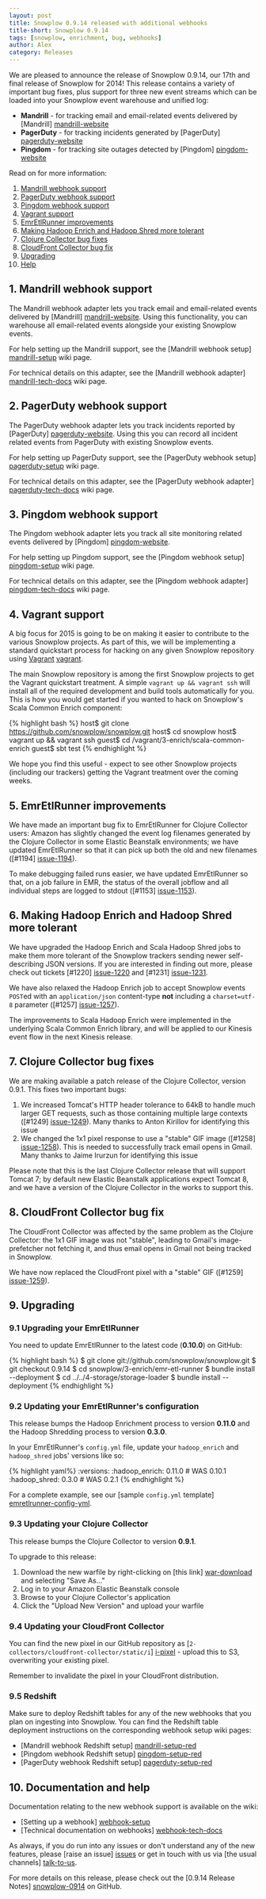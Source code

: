 ```yaml
---
layout: post
title: Snowplow 0.9.14 released with additional webhooks
title-short: Snowplow 0.9.14
tags: [snowplow, enrichment, bug, webhooks]
author: Alex
category: Releases
---
```


We are pleased to announce the release of Snowplow 0.9.14, our 17th and final release of Snowplow for 2014! This release contains a variety of important bug fixes, plus support for three new event streams which can be loaded into your Snowplow event warehouse and unified log:

- **Mandrill** - for tracking email and email-related events delivered by [Mandrill] [mandrill-website]
- **PagerDuty** - for tracking incidents generated by [PagerDuty] [pagerduty-website]
- **Pingdom** - for tracking site outages detected by [Pingdom] [pingdom-website]

Read on for more information:

1. [Mandrill webhook support](/blog/2014/12/31/snowplow-0.9.14-released-with-additional-webhooks/#mandrill)
2. [PagerDuty webhook support](/blog/2014/12/31/snowplow-0.9.14-released-with-additional-webhooks/#pagerduty)
3. [Pingdom webhook support](/blog/2014/12/31/snowplow-0.9.14-released-with-additional-webhooks/#pingdom)
4. [Vagrant support](/blog/2014/12/31/snowplow-0.9.14-released-with-additional-webhooks/#vagrant)
5. [EmrEtlRunner improvements](/blog/2014/12/31/snowplow-0.9.14-released-with-additional-webhooks/#emr-etl-runner)
6. [Making Hadoop Enrich and Hadoop Shred more tolerant](/blog/2014/12/31/snowplow-0.9.14-released-with-additional-webhooks/#hadoop-jobs)
7. [Clojure Collector bug fixes](/blog/2014/12/31/snowplow-0.9.14-released-with-additional-webhooks/#clojure)
8. [CloudFront Collector bug fix](/blog/2014/12/31/snowplow-0.9.14-released-with-additional-webhooks/#cloudfront)
9. [Upgrading](/blog/2014/12/31/snowplow-0.9.14-released-with-additional-webhooks/#upgrading)
10. [Help](/blog/2014/12/31/snowplow-0.9.14-released-with-additional-webhooks/#help)

<!--more-->

<h2><a name="mandrill">1. Mandrill webhook support</a></h2>

The Mandrill webhook adapter lets you track email and email-related events delivered by [Mandrill] [mandrill-website]. Using this functionality, you can warehouse all email-related events alongside your existing Snowplow events.

For help setting up the Mandrill support, see the [Mandrill webhook setup] [mandrill-setup] wiki page.

For technical details on this adapter, see the [Mandrill webhook adapter] [mandrill-tech-docs] wiki page.

<h2><a name="pagerduty">2. PagerDuty webhook support</a></h2>

The PagerDuty webhook adapter lets you track incidents reported by [PagerDuty] [pagerduty-website]. Using this you can record all incident related events from PagerDuty with existing Snowplow events.

For help setting up PagerDuty support, see the [PagerDuty webhook setup] [pagerduty-setup] wiki page.

For technical details on this adapter, see the [PagerDuty webhook adapter] [pagerduty-tech-docs] wiki page.

<h2><a name="pingdom">3. Pingdom webhook support</a></h2>

The Pingdom webhook adapter lets you track all site monitoring related events delivered by [Pingdom] [pingdom-website].

For help setting up Pingdom support, see the [Pingdom webhook setup] [pingdom-setup] wiki page.

For technical details on this adapter, see the [Pingdom webhook adapter] [pingdom-tech-docs] wiki page.

<h2><a name="help">4. Vagrant support</a></h2>

A big focus for 2015 is going to be on making it easier to contribute to the various Snowplow projects. As part of this, we will be implementing a standard quickstart process for hacking on any given Snowplow repository using [Vagrant] [vagrant].

The main Snowplow repository is among the first Snowplow projects to get the Vagrant quickstart treatment. A simple `vagrant up && vagrant ssh` will install all of the required development and build tools automatically for you. This is how you would get started if you wanted to hack on Snowplow's Scala Common Enrich component:

{% highlight bash %}
 host$ git clone https://github.com/snowplow/snowplow.git
 host$ cd snowplow
 host$ vagrant up && vagrant ssh
guest$ cd /vagrant/3-enrich/scala-common-enrich
guest$ sbt test
{% endhighlight %}

We hope you find this useful - expect to see other Snowplow projects (including our trackers) getting the Vagrant treatment over the coming weeks.

<h2><a name="emr-etl-runner">5. EmrEtlRunner improvements</a></h2>

We have made an important bug fix to EmrEtlRunner for Clojure Collector users: Amazon has slightly changed the event log filenames generated by the Clojure Collector in some Elastic Beanstalk environments; we have updated EmrEtlRunner so that it can pick up both the old and new filenames ([#1194] [issue-1194]).

To make debugging failed runs easier, we have updated EmrEtlRunner so that, on a job failure in EMR, the status of the overall jobflow and all individual steps are logged to stdout ([#1153] [issue-1153]).

<h2><a name="hadoop-jobs">6. Making Hadoop Enrich and Hadoop Shred more tolerant</a></h2>

We have upgraded the Hadoop Enrich and Scala Hadoop Shred jobs to make them more tolerant of the Snowplow trackers sending newer self-describing JSON versions. If you are interested in finding out more, please check out tickets [#1220] [issue-1220] and [#1231] [issue-1231].

We have also relaxed the Hadoop Enrich job to accept Snowplow events `POST`ed with an `application/json` content-type **not** including a `charset=utf-8` parameter ([#1257] [issue-1257]).

The improvements to Scala Hadoop Enrich were implemented in the underlying Scala Common Enrich library, and will be applied to our Kinesis event flow in the next Kinesis release.

<h2><a name="clojure">7. Clojure Collector bug fixes</a></h2>

We are making available a patch release of the Clojure Collector, version 0.9.1. This fixes two important bugs:

1. We increased Tomcat's HTTP header tolerance to 64kB to handle much larger GET requests, such as those containing multiple large contexts ([#1249] [issue-1249]). Many thanks to Anton Kirillov for identifying this issue
2. We changed the 1x1 pixel response to use a "stable" GIF image ([#1258] [issue-1258]). This is needed to successfully track email opens in Gmail. Many thanks to Jaime Irurzun for identifying this issue

Please note that this is the last Clojure Collector release that will support Tomcat 7; by default new Elastic Beanstalk applications expect Tomcat 8, and we have a version of the Clojure Collector in the works to support this.

<h2><a name="cloudfront">8. CloudFront Collector bug fix</a></h2>

The CloudFront Collector was affected by the same problem as the Clojure Collector: the 1x1 GIF image was not "stable", leading to Gmail's image-prefetcher not fetching it, and thus email opens in Gmail not being tracked in Snowplow.

We have now replaced the CloudFront pixel with a "stable" GIF ([#1259] [issue-1259]).

<h2><a name="upgrading">9. Upgrading</a></h2>

<div class="html">
<h3><a name="upgrading-emretlrunner">9.1 Upgrading your EmrEtlRunner</a></h3>
</div>

You need to update EmrEtlRunner to the latest code (**0.10.0**) on GitHub:

{% highlight bash %}
$ git clone git://github.com/snowplow/snowplow.git
$ git checkout 0.9.14
$ cd snowplow/3-enrich/emr-etl-runner
$ bundle install --deployment
$ cd ../../4-storage/storage-loader
$ bundle install --deployment
{% endhighlight %}

<div class="html">
<h3><a name="configuring-emretlrunner">9.2 Updating your EmrEtlRunner's configuration</a></h3>
</div>

This release bumps the Hadoop Enrichment process to version **0.11.0** and the Hadoop Shredding process to version **0.3.0**.

In your EmrEtlRunner's `config.yml` file, update your `hadoop_enrich` and `hadoop_shred` jobs' versions like so:

{% highlight yaml%}
  :versions:
    :hadoop_enrich: 0.11.0 # WAS 0.10.1
    :hadoop_shred: 0.3.0 # WAS 0.2.1
{% endhighlight %}

For a complete example, see our [sample `config.yml` template] [emretlrunner-config-yml].

<div class="html">
<h3><a name="upgrading-clojure">9.3 Updating your Clojure Collector</a></h3>
</div>

This release bumps the Clojure Collector to version **0.9.1**.

To upgrade to this release:

1. Download the new warfile by right-clicking on [this link] [war-download] and selecting "Save As..."
2. Log in to your Amazon Elastic Beanstalk console
3. Browse to your Clojure Collector's application
4. Click the "Upload New Version" and upload your warfile

<div class="html">
<h3><a name="upgrading-cloudfront">9.4 Updating your CloudFront Collector</a></h3>
</div>

You can find the new pixel in our GitHub repository as [`2-collectors/cloudfront-collector/static/i`] [i-pixel] - upload this to S3, overwriting your existing pixel.

Remember to invalidate the pixel in your CloudFront distribution.

<div class="html">
<h3><a name="upgrading-change-form">9.5 Redshift</a></h3>
</div>

Make sure to deploy Redshift tables for any of the new webhooks that you plan on ingesting into Snowplow. You can find the Redshift table deployment instructions on the corresponding webhook setup wiki pages:

* [Mandrill webhook Redshift setup] [mandrill-setup-red]
* [Pingdom webhook Redshift setup] [pingdom-setup-red]
* [PagerDuty webhook Redshift setup] [pagerduty-setup-red]

<h2><a name="help">10. Documentation and help</a></h2>

Documentation relating to the new webhook support is available on the wiki:

* [Setting up a webhook] [webhook-setup]
* [Technical documentation on webhooks] [webhook-tech-docs]

As always, if you do run into any issues or don't understand any of the new features, please [raise an issue] [issues] or get in touch with us via [the usual channels] [talk-to-us].

For more details on this release, please check out the [0.9.14 Release Notes] [snowplow-0914] on GitHub.

[pingdom-website]: https://www.pingdom.com/
[pagerduty-website]: http://www.pagerduty.com/
[mandrill-website]: https://mandrill.com/

[vagrant]: https://www.vagrantup.com

[webhook-setup]: https://github.com/snowplow/snowplow/wiki/Setting-up-a-Webhook
[webhook-tech-docs]: https://github.com/snowplow/snowplow/wiki/Snowplow-technical-documentation#1b-webhooks

[pingdom-setup]: https://github.com/snowplow/snowplow/wiki/Pingdom-webhook-setup
[pagerduty-setup]: https://github.com/snowplow/snowplow/wiki/Pagerduty-webhook-setup
[mandrill-setup]: https://github.com/snowplow/snowplow/wiki/Mandrill-webhook-setup

[pingdom-setup-red]: https://github.com/snowplow/snowplow/wiki/Pingdom-webhook-setup#setup-redshift
[pagerduty-setup-red]: https://github.com/snowplow/snowplow/wiki/Pagerduty-webhook-setup#setup-redshift
[mandrill-setup-red]: https://github.com/snowplow/snowplow/wiki/Mandrill-webhook-setup#setup-redshift

[pingdom-tech-docs]: https://github.com/snowplow/snowplow/wiki/Pingdom-webhook-adapter
[pagerduty-tech-docs]: https://github.com/snowplow/snowplow/wiki/Pagerduty-webhook-adapter
[mandrill-tech-docs]: https://github.com/snowplow/snowplow/wiki/Mandrill-webhook-adapter

[issue-1153]: https://github.com/snowplow/snowplow/issues/1153
[issue-1194]: https://github.com/snowplow/snowplow/issues/1194
[issue-1220]: https://github.com/snowplow/snowplow/issues/1220
[issue-1231]: https://github.com/snowplow/snowplow/issues/1231
[issue-1249]: https://github.com/snowplow/snowplow/issues/1249
[issue-1257]: https://github.com/snowplow/snowplow/issues/1257
[issue-1258]: https://github.com/snowplow/snowplow/issues/1258
[issue-1259]: https://github.com/snowplow/snowplow/issues/1259

[war-download]: http://s3-eu-west-1.amazonaws.com/snowplow-hosted-assets/2-collectors/clojure-collector/clojure-collector-0.9.1-standalone.war

[i-pixel]: https://github.com/snowplow/snowplow/raw/master/2-collectors/cloudfront-collector/static/i
[emretlrunner-config-yml]: https://github.com/snowplow/snowplow/blob/master/3-enrich/emr-etl-runner/config/config.yml.sample

[issues]: https://github.com/snowplow/snowplow/issues
[talk-to-us]: https://github.com/snowplow/snowplow/wiki/Talk-to-us
[snowplow-0914]: https://github.com/snowplow/snowplow/releases/0.9.14

